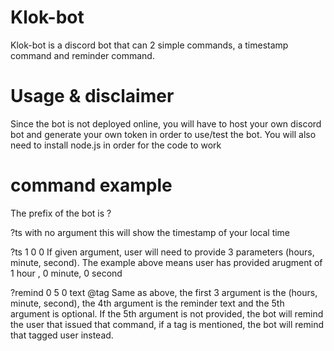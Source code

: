 # Klok-bot
 Klok-bot is a discord bot that can 2 simple commands, a timestamp command and reminder command.
 
# Usage & disclaimer
 Since the bot is not deployed online, you will have to host your own discord bot and generate your own token in order to use/test the bot.
 You will also need to install node.js in order for the code to work

# command example
 The prefix of the bot is ?

 ?ts
 with no argument this will show the timestamp of your local time
 
 ?ts 1 0 0
 If given argument, user will need to provide 3 parameters (hours, minute, second). The example above means user has provided arugment of 
 1 hour , 0 minute, 0 second
 
 ?remind 0 5 0 text @tag
 Same as above, the first 3 argument is the (hours, minute, second), the 4th argument is the reminder text and the 5th argument is optional.
 If the 5th argument is not provided, the bot will remind the user that issued that command, if a tag is mentioned, the bot will remind that tagged user 
 instead.
